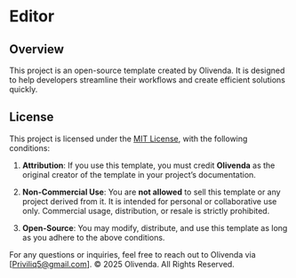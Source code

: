 # Editor

## Overview
This project is an open-source template created by Olivenda. It is designed to help developers streamline their workflows and create efficient solutions quickly. 

## License

This project is licensed under the [MIT License](LICENSE), with the following conditions:

1. **Attribution**: If you use this template, you must credit **Olivenda** as the original creator of the template in your project’s documentation.
   
2. **Non-Commercial Use**: You are **not allowed** to sell this template or any project derived from it. It is intended for personal or collaborative use only. Commercial usage, distribution, or resale is strictly prohibited.

3. **Open-Source**: You may modify, distribute, and use this template as long as you adhere to the above conditions.


   
For any questions or inquiries, feel free to reach out to Olivenda via [Priviliq5@gmail.com].
© 2025 Olivenda. All Rights Reserved.
